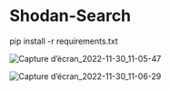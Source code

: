 # Shodan-Search


pip install -r requirements.txt


![Capture d’écran_2022-11-30_11-05-47](https://user-images.githubusercontent.com/98829957/204767646-b3fec73c-972a-42bb-a81f-6faffe9b32d7.png)


![Capture d’écran_2022-11-30_11-06-29](https://user-images.githubusercontent.com/98829957/204767695-1e8384da-fb08-4358-8c39-3985fc48d94f.png)
